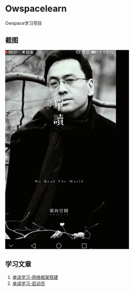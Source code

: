 # Owspacelearn

Owspace学习项目

## 截图 

![启动页效果图 ](https://github.com/tuionf/Owspacelearn/blob/master/git1.gif)

## 学习文章

1. [单读学习-网络框架搭建](http://www.jianshu.com/p/6349d8161d42)
2. [单读学习-启动页](http://www.jianshu.com/p/9d108bbcedf8)
